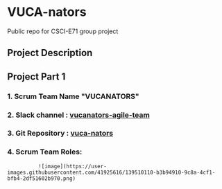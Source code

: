 # VUCA-nators
Public repo for CSCI-E71 group project

## Project Description

## Project Part 1
###  1. Scrum Team Name  "VUCANATORS"
###  2. Slack channel : [vucanators-agile-team](https://agilesoftwarecourse.slack.com/archives/C02L5H02672)
###  3. Git Repository : [vuca-nators](https://github.com/gabemansur/vuca-nators)
###  4. Scrum Team Roles:
              ![image](https://user-images.githubusercontent.com/41925616/139510110-b3b94910-9c8a-4cf1-bfb4-2df51602b970.png)




